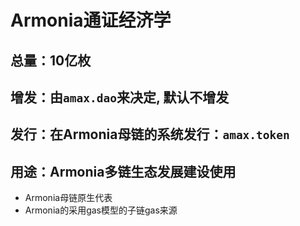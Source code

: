 # Armonia通证经济学

## 总量：10亿枚
## 增发：由`amax.dao`来决定, 默认不增发
## 发行：在Armonia母链的系统发行：`amax.token`
## 用途：Armonia多链生态发展建设使用
- Armonia母链原生代表
- Armonia的采用gas模型的子链gas来源